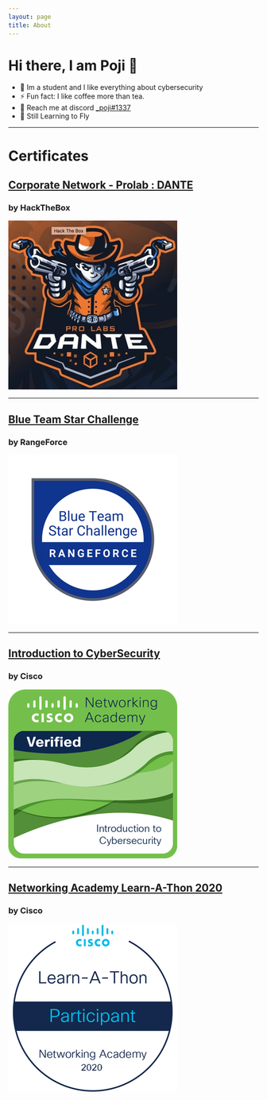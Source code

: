 ```yaml
---
layout: page
title: About
---
```


# Hi there, I am Poji 👋

- 🔭 Im a student and I like everything about cybersecurity
- ⚡ Fun fact: I like coffee more than tea.
- 🤝 Reach me at discord [_poji#1337](https://discordapp.com/users/_poji#1337) 
- 🦃 Still Learning to Fly

* * *

# Certificates

## [Corporate Network - Prolab : DANTE](https://drive.google.com/file/d/15xI8apdELIlam2zOEAZz-Q4gPKJldzhq/view)
### by HackTheBox
![aimanpoji](https://github.com/aimanpoji/aimanpoji.github.io/blob/main/images/cert/dante.jpg?raw=true)

* * *

## [Blue Team Star Challenge](https://www.youracclaim.com/badges/102cfe7f-24f3-48af-89ef-3a8d46509bd7)
### by RangeForce
![aimanpoji](https://github.com/aimanpoji/aimanpoji.github.io/blob/main/images/cert/final_blue_team_star_challenge.png?raw=true)

* * *

## [Introduction to CyberSecurity](https://www.youracclaim.com/badges/3a64f7f1-5145-40af-a7ce-d3983f5f1fff)
### by Cisco
![aimanpoji](https://github.com/aimanpoji/aimanpoji.github.io/blob/main/images/cert/Cisco1.png?raw=true)

* * *

## [Networking Academy Learn-A-Thon 2020](https://www.youracclaim.com/badges/4d609a49-2805-4369-9c0a-dbf3be1125ed)
### by Cisco
![aimanpoji](https://github.com/aimanpoji/aimanpoji.github.io/blob/main/images/cert/learnathon.png?raw=true)
